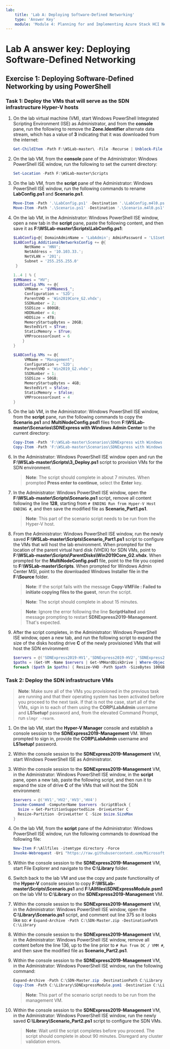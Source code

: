 ```yaml
---
lab:
    title: 'Lab A: Deploying Software-Defined Networking'
    type: 'Answer Key'
    module: 'Module 4: Planning for and Implementing Azure Stack HCI Networking'
---
```

# Lab A answer key: Deploying Software-Defined Networking

## Exercise 1: Deploying Software-Defined Networking by using PowerShell

### Task 1: Deploy the VMs that will serve as the SDN infrastructure Hyper-V hosts

1. On the lab virtual machine (VM), start Windows PowerShell Integrated Scripting Environment (ISE) as Administrator, and from the **console** pane, run the following to remove the **Zone.Identifier** alternate data stream, which has a value of **3** indicating that it was downloaded from the internet:

   ```powershell
   Get-ChildItem -Path F:\WSLab-master\ -File -Recurse | Unblock-File
   ```

1. On the lab VM, from the **console** pane of the Administrator: Windows PowerShell ISE window, run the following to set the current directory:

   ```powershell
   Set-Location -Path F:\WSLab-master\Scripts
   ```

1. On the lab VM, from the **script** pane of the Administrator: Windows PowerShell ISE window, run the following commands to rename **LabConfig.ps1** and **Scenario.ps1**.

   ```powershell
   Move-Item -Path '.\LabConfig.ps1' -Destination '.\LabConfig.m4l0.ps1' -Force -ErrorAction SilentlyContinue
   Move-Item -Path '.\Scenario.ps1' -Destination '.\Scenario.m4l0.ps1' -Force -ErrorAction SilentlyContinue
   ```

1. On the lab VM, in the Administrator: Windows PowerShell ISE window, open a new tab in the **script** pane, paste the following content, and then save it as **F:\\WSLab-master\\Scripts\\LabConfig.ps1**:

   ```powershell
   $LabConfig=@{ DomainAdminName = 'LabAdmin'; AdminPassword = 'LS1setup!'; Prefix = 'SDNExpress2019-'; SecureBoot = $false; SwitchName = 'LabSwitch'; DCEdition = '4'; VMs = @(); InstallSCVMM = 'No'; PullServerDC = $false; Internet = $true; AllowedVLANs = "1-400"; AdditionalNetworksInDC = $true; AdditionalNetworksConfig = @(); EnableGuestServiceInterface = $true}
   $LABConfig.AdditionalNetworksConfig += @{
        NetName = 'HNV';
        NetAddress = '10.103.33.';
        NetVLAN = '201';
        Subnet = '255.255.255.0'
    }

   1..4 | % {
   $VMNames = "HV";
   $LABConfig.VMs += @{
        VMName = "$VMNames$_";
        Configuration = 'S2D';
        ParentVHD = 'Win2019Core_G2.vhdx';
        SSDNumber = 2;
        SSDSize = 800GB;
        HDDNumber = 4;
        HDDSize = 4TB;
        MemoryStartupBytes = 20GB;
        NestedVirt = $True;
        StaticMemory = $True;
        VMProcessorCount = 6
       }
   }

   $LABConfig.VMs += @{
        VMName = "Management";
        Configuration = 'S2D';
        ParentVHD = 'Win2019_G2.vhdx';
        SSDNumber = 1;
        SSDSize = 50GB;
        MemoryStartupBytes = 4GB;
        NestedVirt = $false;
        StaticMemory = $false;
        VMProcessorCount = 4
   }
   ```

1. On the lab VM, in the Administrator: Windows PowerShell ISE window, from the **script** pane, run the following commands to copy the **Scenario.ps1** and **MultiNodeConfig.psd1** files from **F:\WSLab-master\Scenarios\SDNExpress with Windows Admin Center** to the current directory:

   ```powershell
   Copy-Item -Path 'F:\WSLab-master\Scenarios\SDNExpress with Windows Admin Center\Scenario.ps1' -Destination '.\'
   Copy-Item -Path 'F:\WSLab-master\Scenarios\SDNExpress with Windows Admin Center\MultiNodeConfig.psd1' -Destination '.\'
   ```

1. In the Administrator: Windows PowerShell ISE window open and run the **F:\\WSLab-master\\Scripts\\3_Deploy.ps1** script to provision VMs for the SDN environment.

   > **Note**: The script should complete in about 7 minutes. When prompted **Press enter to continue**, select the **Enter** key.

1. In the Administrator: Windows PowerShell ISE window, open the **F:\\WSLab-master\\Scripts\\Scenario.ps1** script, remove all content following the line **128**, starting from `# ENDING Run from Hyper-V Host ENDING #`, and then save the modified file as **Scenario_Part1.ps1**.

   > **Note**: This part of the scenario script needs to be run from the Hyper-V host.

1. From the Administrator: Windows PowerShell ISE window, run the newly saved **F:\\WSLab-master\\Scripts\\Scenario_Part1.ps1** script to configure the VMs that will host the lab environment. When prompted for the location of the parent virtual hard disk (VHDX) for SDN VMs, point to **F:\\WSLab-master\\Scripts\\ParentDisks\\Win2019Core_G2.vhdx**. When prompted for the **MultiNodeConfig.psd1** file, point to the file you copied to **F:\\WSLab-master\\Scripts**. When prompted for Windows Admin Center MSI, point to the downloaded Windows Installer file in the **F:\\Source** folder.

   > **Note**: If the script fails with the message **Copy-VMFile : Failed to initiate copying files to the guest**, rerun the script.

   > **Note**: The script should complete in about 15 minutes.

   > **Note**: Ignore the error following the line **ScriptHalted** and message prompting to restart **SDNExpress2019-Management**. That's expected.

1. After the script completes, in the Administrator: Windows PowerShell ISE window, open a new tab, and run the following script to expand the size of the disks hosting drive **C** of the newly provisioned VMs that will host the SDN environment:

   ```powershell
   $servers = @('SDNExpress2019-HV1','SDNExpress2019-HV2','SDNExpress2019-HV3','SDNExpress2019-HV4')
   $paths = (Get-VM -Name $servers | Get-VMHardDiskDrive | Where-Object {$_.ControllerLocation -eq 0} | Select-Object Path).Path
   foreach ($path in $paths) { Resize-VHD -Path $path -SizeBytes 100GB }
   ```

### Task 2: Deploy the SDN infrastructure VMs

   > **Note**: Make sure all of the VMs you provisioned in the previous task are running and that their operating system has been activated before you proceed to the next task. If that is not the case, start all of the VMs, sign in to each of them  using the **CORP\\LabAdmin** username and **LS1setup!** password and, from the elevated Command Prompt, run `slmgr -rearm`.

1. On the lab VM, start the **Hyper-V Manager** console and establish a console session to the **SDNExpress2019-Management** VM. When prompted to sign in, provide the **CORP\\LabAdmin** username and **LS1setup!** password.

1. Within the console session to the **SDNExpress2019-Management** VM, start Windows PowerShell ISE as Administrator.

1. Within the console session to the **SDNExpress2019-Management** VM, in the Administrator: Windows PowerShell ISE window, in the **script** pane, open a new tab, paste the following script, and then run it to expand the size of drive **C** of the VMs that will host the SDN environment:

   ```powershell
   $servers = @('HV1','HV2','HV3','HV4')
   Invoke-Command -ComputerName $servers -ScriptBlock {
     $size = Get-PartitionSupportedSize -DriveLetter C
     Resize-Partition -DriveLetter C -Size $size.SizeMax
   }
   ```

1. On the lab VM, from the **script** pane of the Administrator: Windows PowerShell ISE window, run the following commands to download the following file:

   ```powershell
   New-Item F:\Allfiles -itemtype directory -Force
   Invoke-Webrequest -Uri "https://raw.githubusercontent.com/MicrosoftLearning/WS-013T00-Azure-Stack-HCI/master/Instructions/Allfiles/SDNExpressModule.psm1" -Outfile "F:\Allfiles\SDNExpressModule.psm1"
   ```

1. Within the console session to the **SDNExpress2019-Management** VM, start File Explorer and navigate to the **C:\\Library** folder.

1. Switch back to the lab VM and use the copy and paste functionality of the **Hyper-V** console session to copy **F:\\WSLab-master\\Scripts\\Scenario.ps1** and **F:\\Allfiles\\SDNExpressModule.psm1** on the lab VM to **C:\\Library** on the **SDNExpress2019-Management** VM.

1. Within the console session to the **SDNExpress2019-Management** VM, in the Administrator: Windows PowerShell ISE window, open the **C:\\Library\\Scenario.ps1** script, and comment out line 375 so it looks like so: `# Expand-Archive -Path C:\SDN-Master.zip -DestinationPath C:\Library` 

1. Within the console session to the **SDNExpress2019-Management** VM, in the Administrator: Windows PowerShell ISE window, remove all content before the line 136, up to the line prior to `# Run from DC / VMM #`, and then save the modified file as **Scenario_Part2.ps1**.

1. Within the console session to the **SDNExpress2019-Management** VM, in the Administrator: Windows PowerShell ISE window, run the following command:

   ```powershell
   Expand-Archive -Path C:\SDN-Master.zip -DestinationPath C:\Library
   Copy-Item -Path C:\Library\SDNExpressModule.psm1 -Destination C:\Library\SDN-master\SDNExpress\scripts -Force
   ```

   > **Note**: This part of the scenario script needs to be run from the management VM.

1. Within the console session to the **SDNExpress2019-Management** VM, in the Administrator: Windows PowerShell ISE window, run the newly saved **C:\\Library\\Scenario_Part2.ps1** script to configure the SDN VMs.

   > **Note**: Wait until the script completes before you proceed. The script should complete in about 90 minutes. Disregard any cluster validation errors.
